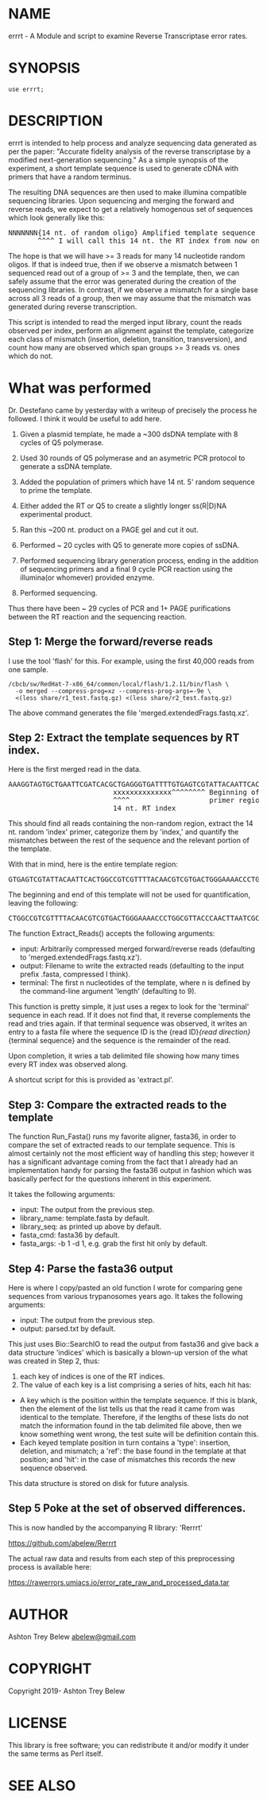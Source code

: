 # NAME

errrt - A Module and script to examine Reverse Transcriptase error rates.

# SYNOPSIS

    use errrt;

# DESCRIPTION

errrt is intended to help process and analyze sequencing data generated as per
the paper: "Accurate fidelity analysis of the reverse transcriptase by a modified
next-generation sequencing."  As a simple synopsis of the experiment, a short
template sequence is used to generate cDNA with primers that have a random
terminus.

The resulting DNA sequences are then used to make illumina compatible sequencing
libraries.  Upon sequencing and merging the forward and reverse reads, we expect
to get a relatively homogenous set of sequences which look generally like this:

<pre>
NNNNNNN{14 nt. of random oligo} Amplified template sequence
       ^^^^ I will call this 14 nt. the RT index from now on.
</pre>

The hope is that we will have >= 3 reads for many 14 nucleotide random oligos.
If that is indeed true, then if we observe a mismatch between 1 sequenced read
out of a group of >= 3 and the template, then, we can safely assume that the
error was generated during the creation of the sequencing libraries.  In
contrast, if we observe a mismatch for a single base across all 3 reads of a
group, then we may assume that the mismatch was generated during reverse
transcription.

This script is intended to read the merged input library, count the reads
observed per index, perform an alignment against the template, categorize each
class of mismatch (insertion, deletion, transition, transversion), and count how
many are observed which span groups >= 3 reads vs. ones which do not.

# What was performed

Dr. Destefano came by yesterday with a writeup of precisely the process he
followed.  I think it would be useful to add here.

1.  Given a plasmid template, he made a ~300 dsDNA template with 8 cycles of Q5
    polymerase.

2.  Used 30 rounds of Q5 polymerase and an asymetric PCR protocol to generate a
    ssDNA template.

3.  Added the population of primers which have 14 nt. 5' random sequence to
    prime the template.

4.  Either added the RT or Q5 to create a slightly longer ss(R|D)NA experimental
    product.

5.  Ran this ~200 nt. product on a PAGE gel and cut it out.

6.  Performed ~ 20 cycles with Q5 to generate more copies of ssDNA.

7.  Performed sequencing library generation process, ending in the addition of
    sequencing primers and a final 9 cycle PCR reaction using the illumina(or
    whomever) provided enzyme.

8.  Performed sequencing.

Thus there have been ~ 29 cycles of PCR and 1+ PAGE purifications between the RT
reaction and the sequencing reaction.

## Step 1: Merge the forward/reverse reads

I use the tool 'flash' for this.  For example, using the first 40,000 reads from
one sample.

```{bash flash}
/cbcb/sw/RedHat-7-x86_64/common/local/flash/1.2.11/bin/flash \
  -o merged --compress-prog=xz --compress-prog-args=-9e \
  <(less share/r1_test.fastq.gz) <(less share/r2_test.fastq.gz)
```

The above command generates the file 'merged.extendedFrags.fastq.xz'.

## Step 2: Extract the template sequences by RT index.

Here is the first merged read in the data.

<pre>
AAAGGTAGTGCTGAATTCGATCACGCTGAGGGTGATTTTGTGAGTCGTATTACAATTCACTGGCCGTCGTTTTACAACGTCGTGACTGGGAAAACCCTGGCGTTACCCAACTTAATCGCCTTGCAGCACATCCCCCTTTCGCCAGCTGGCGTAATAGCGAAGAGGCCCGCACCGATCGCCCTTCCCAACAGTTGCGCAGCCTGAATGGCGAATGGCGCTAATAAGATATCATCGGCTTTCCCCGTCAAGCTCTAAATC
                         xxxxxxxxxxxxxx^^^^^^^^ Beginning of the non-random
                         ^^^^                   primer region
                         14 nt. RT index
</pre>

This should find all reads containing the non-random region, extract the
14 nt. random 'index' primer, categorize them by 'index,' and quantify the
mismatches between the rest of the sequence and the relevant portion of the
template.

With that in mind, here is the entire template region:

<pre>
GTGAGTCGTATTACAATTCACTGGCCGTCGTTTTACAACGTCGTGACTGGGAAAACCCTGGCGTTACCCAACTTAATCGCCTTGCAGCACATCCCCCTTTCGCCAGCTGGCGTAATAGCGAAGAGGCCCGCACCGATCGCCCTTCCCAACAGTTGCGCAGCCTGAATGGCGAATGGCGCTAATAAGATATCATCGGCTTTC
</pre>

The beginning and end of this template will not be used for quantification,
leaving the following:

<pre>
CTGGCCGTCGTTTTACAACGTCGTGACTGGGAAAACCCTGGCGTTACCCAACTTAATCGCCTTGCAGCACATCCCCCTTTCGCCAGCTGGCGTAATAGCGAAGAGGCCCGCACCGATCGCCCTTCCCAACAGTTGCGCAGCCTGAATGGCGAATGGCGC
</pre>

The function Extract_Reads() accepts the following arguments:

* input:  Arbitrarily compressed merged forward/reverse reads (defaulting to
  'merged.extendedFrags.fastq.xz').
* output: Filename to write the extracted reads (defaulting to the input prefix
  .fasta, compressed I think).
* terminal: The first n nucleotides of the template, where n is defined by the
  command-line argument 'length' (defaulting to 9).

This function is pretty simple, it just uses a regex to look for the 'terminal'
sequence in each read.  If it does not find that, it reverse complements the
read and tries again.  If that terminal sequence was observed, it writes an
entry to a fasta file where the sequence ID is the
{read ID}_{read direction}_{terminal sequence} and the sequence is the remainder
of the read.

Upon completion, it wries a tab delimited file showing how many times every
RT index was observed along.

A shortcut script for this is provided as 'extract.pl'.

## Step 3: Compare the extracted reads to the template

The function Run_Fasta() runs my favorite aligner, fasta36, in order to compare
the set of extracted reads to our template sequence.  This is almost certainly
not the most efficient way of handling this step; however it has a significant
advantage coming from the fact that I already had an implementation handy for
parsing the fasta36 output in fashion which was basically perfect for the
questions inherent in this experiment.

It takes the following arguments:

* input: The output from the previous step.
* library_name: template.fasta by default.
* library_seq: as printed up above by default.
* fasta_cmd: fasta36 by default.
* fasta_args: -b 1 -d 1, e.g. grab the first hit only by default.

## Step 4: Parse the fasta36 output

Here is where I copy/pasted an old function I wrote for comparing gene sequences
from various trypanosomes years ago.  It takes the following arguments:

* input: The output from the previous step.
* output: parsed.txt by default.

This just uses Bio::SearchIO to read the output from fasta36 and give back a
data structure 'indices' which is basically a blown-up version of the what was
created in Step 2, thus:

1. each key of indices is one of the RT indices.
2. The value of each key is a list comprising a series of hits, each hit has:
  * A key which is the position within the template sequence.  If this is blank,
    then the element of the list tells us that the read it came from was
    identical to the template.  Therefore, if the lengths of these lists do not
    match the information found in the tab delimited file above, then we know
    something went wrong, the test suite will be definition contain this.
  * Each keyed template position in turn contains a 'type': insertion, deletion,
    and mismatch; a 'ref': the base found in the template at that position; and
    'hit': in the case of mismatches this records the new sequence observed.

This data structure is stored on disk for future analysis.

## Step 5 Poke at the set of observed differences.

This is now handled by the accompanying R library: 'Rerrrt'

https://github.com/abelew/Rerrrt

The actual raw data and results from each step of this preprocessing process is available here:

https://rawerrors.umiacs.io/error_rate_raw_and_processed_data.tar

# AUTHOR

Ashton Trey Belew <abelew@gmail.com>

# COPYRIGHT

Copyright 2019- Ashton Trey Belew

# LICENSE

This library is free software; you can redistribute it and/or modify
it under the same terms as Perl itself.

# SEE ALSO
